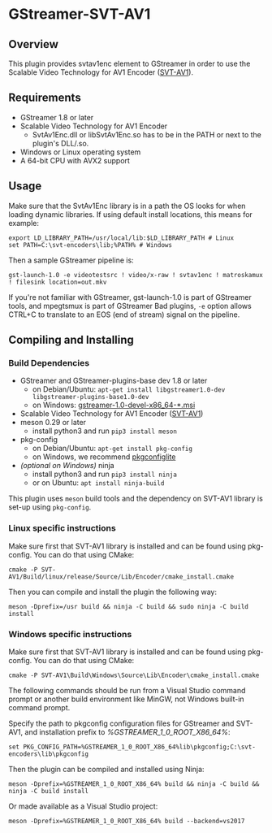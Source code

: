# GStreamer-SVT-AV1
## Overview
This plugin provides svtav1enc element to GStreamer in order to use the Scalable Video Technology for AV1 Encoder ([SVT-AV1](https://github.com/OpenVisualCloud/SVT-AV1)).

## Requirements
  * GStreamer 1.8 or later
  * Scalable Video Technology for AV1 Encoder
      * SvtAv1Enc.dll or libSvtAv1Enc.so has to be in the PATH or next to the plugin's DLL/.so.
  * Windows or Linux operating system
  * A 64-bit CPU with AVX2 support

## Usage
Make sure that the SvtAv1Enc library is in a path the OS looks for when loading dynamic libraries. If using default install locations, this means for example:

    export LD_LIBRARY_PATH=/usr/local/lib:$LD_LIBRARY_PATH # Linux
    set PATH=C:\svt-encoders\lib;%PATH% # Windows

Then a sample GStreamer pipeline is:

    gst-launch-1.0 -e videotestsrc ! video/x-raw ! svtav1enc ! matroskamux ! filesink location=out.mkv

If you're not familiar with GStreamer, gst-launch-1.0 is part of GStreamer tools, and mpegtsmux is part of GStreamer Bad plugins, `-e` option allows CTRL+C to translate to an EOS (end of stream) signal on the pipeline.

## Compiling and Installing
### Build Dependencies
  * GStreamer and GStreamer-plugins-base dev 1.8 or later
      * on Debian/Ubuntu: `apt-get install libgstreamer1.0-dev libgstreamer-plugins-base1.0-dev`
      * on Windows: [gstreamer-1.0-devel-x86_64-*.msi](https://gstreamer.freedesktop.org/data/pkg/windows/)
  * Scalable Video Technology for AV1 Encoder ([SVT-AV1](https://github.com/OpenVisualCloud/SVT-AV1))
  * meson 0.29 or later
      * install python3 and run `pip3 install meson`
  * pkg-config
      * on Debian/Ubuntu: `apt-get install pkg-config`
      * on Windows, we recommend [pkgconfiglite](https://sourceforge.net/projects/pkgconfiglite/)
  * *(optional on Windows)* ninja
      * install python3 and run `pip3 install ninja`
      * or on Ubuntu: `apt install ninja-build`

This plugin uses `meson` build tools and the dependency on SVT-AV1 library is set-up using `pkg-config`.

### Linux specific instructions
Make sure first that SVT-AV1 library is installed and can be found using pkg-config. You can do that using CMake:

    cmake -P SVT-AV1/Build/linux/release/Source/Lib/Encoder/cmake_install.cmake

Then you can compile and install the plugin the following way:

    meson -Dprefix=/usr build && ninja -C build && sudo ninja -C build install

### Windows specific instructions
Make sure first that SVT-AV1 library is installed and can be found using pkg-config. You can do that using CMake:

    cmake -P SVT-AV1\Build\Windows\Source\Lib\Encoder\cmake_install.cmake

The following commands should be run from a Visual Studio command prompt or another build environment like MinGW, not Windows built-in command prompt.

Specify the path to pkgconfig configuration files for GStreamer and SVT-AV1, and installation prefix to _%GSTREAMER_1_0_ROOT_X86_64%_:

    set PKG_CONFIG_PATH=%GSTREAMER_1_0_ROOT_X86_64%lib\pkgconfig;C:\svt-encoders\lib\pkgconfig

Then the plugin can be compiled and installed using Ninja:

    meson -Dprefix=%GSTREAMER_1_0_ROOT_X86_64% build && ninja -C build && ninja -C build install

Or made available as a Visual Studio project:

    meson -Dprefix=%GSTREAMER_1_0_ROOT_X86_64% build --backend=vs2017

